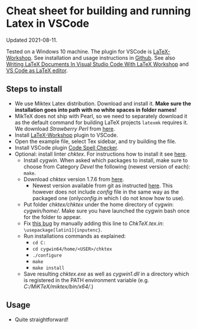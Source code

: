 # Cheat sheet for building and running Latex in VSCode

Updated 2021-08-11.

Tested on a Windows 10 machine. The plugin for VSCode is [LaTeX-Workshop](https://marketplace.visualstudio.com/items?itemName=James-Yu.latex-workshop). See installation and usage instructions in [Github](https://github.com/James-Yu/LaTeX-Workshop/wiki/Install). See also [Writing LaTeX Documents In Visual Studio Code With LaTeX Workshop](https://medium.com/@rcpassos/writing-latex-documents-in-visual-studio-code-with-latex-workshop-d9af6a6b2815) and [VS Code as LaTeX editor](https://danmackinlay.name/notebook/vs_code_for_latex.html).

## Steps to install

 - We use Miktex Latex distribution. Download and install it. **Make sure the installation goes into path with no white spaces in folder names!**
 - MikTeX does not ship with Pearl, so we need to separately download it as the default command for building LaTeX projects `latexmk` requires it. We download *Strawberry Perl* from [here](https://www.perl.org/get.html).
 - Install [LaTeX-Workshop](https://marketplace.visualstudio.com/items?itemName=James-Yu.latex-workshop) plugin to VSCode.
 - Open the example file, select Tex sidebar, and try building the file.
 - Install VSCode plugin [Code Spell Checker](https://marketplace.visualstudio.com/items?itemName=streetsidesoftware.code-spell-checker).
 - Optional: install linter *chktex*. For instructions how to install it see [here](https://github.com/SublimeLinter/SublimeLinter-chktex#linter-installation).
   - Install *cygwin*. When asked which packages to install, make sure to choose from Category *Devel* the following (newest version of each): `make`.
   - Download *chktex* version 1.7.6 from [here](https://www.ctan.org/pkg/chktex?lang=en).
     - Newest version available from git as instructed [here](https://www.nongnu.org/chktex/). This however does not include *config* file in the same way as the packaged one (only*config.in* which I do not know how to use).
   - Put folder *chktex/chktex* under the home directory of cygwin: *cygwin/home/<username>*. Make sure you have launched the cygwin bash once for the folder to appear.
   - Fix [this bug](https://bugs.gentoo.org/attachment.cgi?id=578854&action=diff) by manually adding this line to *ChkTeX.tex.in*: `\usepackage[latin1]{inputenc}`.
   - Run installations commands as explained:
     - `cd C:`
     - `cd cygwin64/home/<USER>/chktex`
     - `./configure`
     - `make`
     - `make install`
   - Save resulting *chktex.exe* as well as *cygwin1.dll* in a directory which is registered in the PATH environment variable (e.g. *C:/MiKTeX/miktex/bin/x64/*.)

## Usage

 - Quite straightforward!
